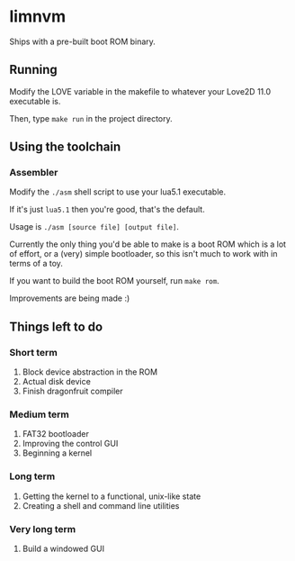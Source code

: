 # limnvm

Ships with a pre-built boot ROM binary.

## Running

Modify the LOVE variable in the makefile to whatever your Love2D 11.0 executable is.

Then, type `make run` in the project directory.

## Using the toolchain

### Assembler

Modify the `./asm` shell script to use your lua5.1 executable.

If it's just `lua5.1` then you're good, that's the default.

Usage is `./asm [source file] [output file]`.

Currently the only thing you'd be able to make is a boot ROM which is a lot of effort, or a (very) simple bootloader, so this isn't much to work with in terms of a toy.

If you want to build the boot ROM yourself, run `make rom`.

Improvements are being made :)

## Things left to do

### Short term

1. Block device abstraction in the ROM
2. Actual disk device
3. Finish dragonfruit compiler

### Medium term

1. FAT32 bootloader
2. Improving the control GUI
3. Beginning a kernel

### Long term

1. Getting the kernel to a functional, unix-like state
2. Creating a shell and command line utilities

### Very long term

1. Build a windowed GUI